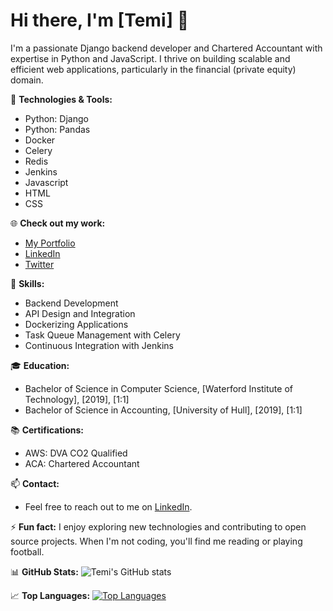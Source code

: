 # Hi there, I'm [Temi] 👋

I'm a passionate Django backend developer and Chartered Accountant with expertise in Python and JavaScript. I thrive on building scalable and efficient web applications, particularly in the financial (private equity) domain.


🚀 **Technologies & Tools:**
- Python: Django
- Python: Pandas
- Docker
- Celery
- Redis
- Jenkins
- Javascript
- HTML
- CSS

🌐 **Check out my work:**
- [My Portfolio](https://your-portfolio-link.com)
- [LinkedIn](https://www.linkedin.com/in/your-linkedin-profile)
- [Twitter](https://twitter.com/your-twitter-handle)

🔧 **Skills:**
- Backend Development
- API Design and Integration
- Dockerizing Applications
- Task Queue Management with Celery
- Continuous Integration with Jenkins

🎓 **Education:**
- Bachelor of Science in Computer Science, [Waterford Institute of Technology], [2019], [1:1]
- Bachelor of Science in Accounting, [University of Hull], [2019], [1:1]

📚 **Certifications:**
- AWS: DVA CO2 Qualified
- ACA: Chartered Accountant 

📫 **Contact:**
- Feel free to reach out to me on [LinkedIn](https://www.linkedin.com/in/temi9568).

⚡ **Fun fact:**
I enjoy exploring new technologies and contributing to open source projects. When I'm not coding, you'll find me reading or playing football.

📊 **GitHub Stats:**
![Temi's GitHub stats](https://temi-vercel-47c6cq5ms-temi9568s-projects.vercel.app/api?username=temi9568&show_icons=true&theme=radical)

📈 **Top Languages:**
[![Top Languages](https://temi-vercel-47c6cq5ms-temi9568s-projects.vercel.app/api/top-langs/?username=Temi9568&layout=compact&theme=radical)](https://github.com/Temi9568)

